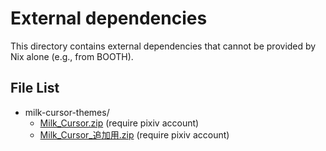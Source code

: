 # External dependencies

This directory contains external dependencies that cannot be provided by Nix
alone (e.g., from BOOTH).

## File List

- milk-cursor-themes/
  - [Milk_Cursor.zip](https://466.booth.pm/items/4046750)
    (require pixiv account)
  - [Milk_Cursor\_追加用.zip](https://466.booth.pm/items/4046750)
    (require pixiv account)
